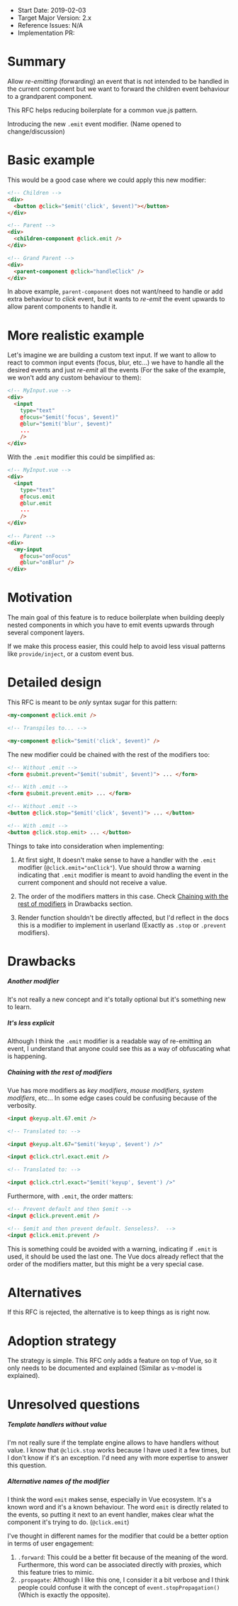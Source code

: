 - Start Date: 2019-02-03
- Target Major Version: 2.x
- Reference Issues: N/A
- Implementation PR:

# Summary

Allow *re-emitting* (forwarding) an event that is not intended to be handled in the current component but we want to forward the children event behaviour to a grandparent component.

This RFC helps reducing boilerplate for a common vue.js pattern.

Introducing the new `.emit` event modifier. (Name opened to change/discussion)

# Basic example

This would be a good case where we could apply this new modifier:

```html
<!-- Children -->
<div>
  <button @click="$emit('click', $event)"></button>
</div>

<!-- Parent -->
<div>
  <children-component @click.emit />
</div>

<!-- Grand Parent -->
<div>
  <parent-component @click="handleClick" />
</div>
```

In above example, `parent-component` does not want/need to handle or add extra behaviour to _click_ event, but it wants to _re-emit_ the event upwards to allow parent components to handle it.

# More realistic example

Let's imagine we are building a custom text input. If we want to allow to react to common input events (focus, blur, etc...) we have to handle all the desired events and just _re-emit_ all the events (For the sake of the example, we won't add any custom behaviour to them):

```html
<!-- MyInput.vue -->
<div>
  <input 
    type="text"
    @focus="$emit('focus', $event)"
    @blur="$emit('blur', $event)"
    ...
    />
</div>
```

With the `.emit` modifier this could be simplified as:

```html
<!-- MyInput.vue -->
<div>
  <input 
    type="text"
    @focus.emit
    @blur.emit
    ...
    />
</div>
  
<!-- Parent --> 
<div>
  <my-input
    @focus="onFocus"
    @blur="onBlur" />
</div>
```

# Motivation

The main goal of this feature is to reduce boilerplate when building deeply nested components in which you have to emit events upwards through several component layers.

If we make this process easier, this could help to avoid less visual patterns like `provide/inject`, or a custom event bus.

# Detailed design

This RFC is meant to be _only_ syntax sugar for this pattern:

```html
<my-component @click.emit />

<!-- Transpiles to... -->

<my-component @click="$emit('click', $event)" />
```

The new modifier could be chained with the rest of the modifiers too:

```html
<!-- Without .emit -->
<form @submit.prevent="$emit('submit', $event)"> ... </form>

<!-- With .emit -->
<form @submit.prevent.emit> ... </form>
```

```html
<!-- Without .emit -->
<button @click.stop="$emit('click', $event)"> ... </button>

<!-- With .emit -->
<button @click.stop.emit> ... </button>
```

Things to take into consideration when implementing:

1. At first sight, It doesn't make sense to have a handler with the `.emit` modifier (`@click.emit="onClick"`). Vue should throw a warning indicating that `.emit` modifier is meant to avoid handling the event in the current component and should not receive a value.

1. The order of the modifiers matters in this case. Check [Chaining with the rest of modifiers](https://github.com/Aferz/rfcs/blob/master/active-rfcs/0000-forwarding-events.md#the-relation-with-the-rest-of-modifiers) in Drawbacks section.

1. Render function shouldn't be directly affected, but I'd reflect in the docs this is a modifier to implement in userland (Exactly as `.stop` or `.prevent` modifiers).

# Drawbacks

##### Another modifier
It's not really a new concept and it's totally optional but it's something new to learn.

##### It's less explicit
Although I think the `.emit` modifier is a readable way of re-emitting an event, I understand that anyone could see this as a way of obfuscating what is happening.

##### Chaining with the rest of modifiers
Vue has more modifiers as _key modifiers_, _mouse modifiers_, _system modifiers_, etc... In some edge cases could be confusing because of the verbosity.

```html
<input @keyup.alt.67.emit />

<!-- Translated to: -->

<input @keyup.alt.67="$emit('keyup', $event') />"
```

```html
<input @click.ctrl.exact.emit />

<!-- Translated to: -->

<input @click.ctrl.exact="$emit('keyup', $event') />"
```

Furthermore, with `.emit`, the order matters: 

```html
<!-- Prevent default and then $emit -->
<input @click.prevent.emit />

<!-- $emit and then prevent default. Senseless?.  -->
<input @click.emit.prevent />
```

This is something could be avoided with a warning, indicating if `.emit` is used, it should be used the last one. The Vue docs already reflect that the order of the modifiers matter, but this might be a very special case.

# Alternatives

If this RFC is rejected, the alternative is to keep things as is right now.

# Adoption strategy

The strategy is simple. This RFC only adds a feature on top of Vue, so it only needs to be documented and explained (Similar as v-model is explained).

# Unresolved questions

##### Template handlers without value
I'm not really sure if the template engine allows to have handlers without value. I know that `@click.stop` works because I  have used it a few times, but I don't know if it's an exception. I'd need any with more expertise to answer this question.

##### Alternative names of the modifier
I think the word `emit` makes sense, especially in Vue ecosystem. It's a known word and it's a known behaviour. The word `emit` is directly related to the events, so putting it next to an event handler, makes clear what the component it's trying to do. (`@click.emit`)

I've thought in different names for the modifier that could be a better option in terms of user engagement:

1. `.forward`: This could be a better fit because of the meaning of the word. Furthermore, this word can be associated directly with proxies, which this feature tries to mimic.
2. `.propagate`: Although I like this one, I consider it a bit verbose and I think people could confuse it with the concept of `event.stopPropagation()` (Which is exactly the opposite).
